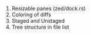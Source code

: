 1. Resizable panes (zed/dock.rs)
2. Coloring of diffs
3. Staged and Unstaged
4. Tree structure in file list
